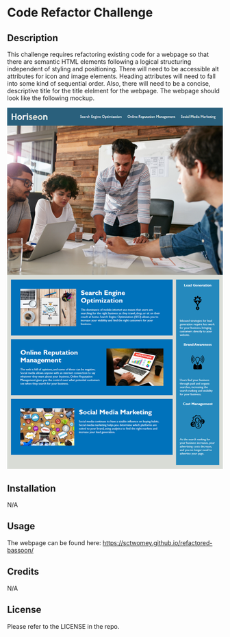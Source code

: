 # Code Refactor Challenge

## Description
This challenge requires refactoring existing code for a webpage so that there are semantic HTML elements following a logical structuring independent of styling and positioning. There will need to be accessible alt attributes for icon and image elements. Heading attributes will need to fall into some kind of sequential order. Also, there will need to be a concise, descriptive title for the title elelment for the webpage. The webpage should look like the following mockup.

<img src="assets/images/01-html-css-git-homework-demo.png" alt="Horiseon Webpage Image" title="Horiseon Home Page">

## Installation

N/A

## Usage

The webpage can be found here: https://sctwomey.github.io/refactored-bassoon/

## Credits

N/A

## License

Please refer to the LICENSE in the repo.